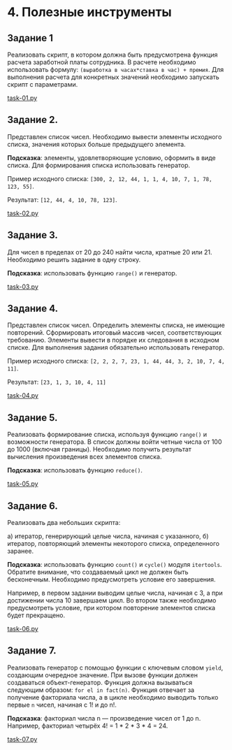 # 4. Полезные инструменты

## Задание 1

Реализовать скрипт, в котором должна быть предусмотрена функция расчета заработной платы сотрудника. В расчете необходимо использовать формулу: `(выработка в часах*ставка в час) + премия`. Для выполнения расчета для конкретных значений необходимо запускать скрипт с параметрами.

[task-01.py](task-01.py)

## Задание 2.

Представлен список чисел. Необходимо вывести элементы исходного списка, значения которых больше предыдущего элемента.

**Подсказка**: элементы, удовлетворяющие условию, оформить в виде списка. Для формирования списка использовать генератор.

Пример исходного списка: `[300, 2, 12, 44, 1, 1, 4, 10, 7, 1, 78, 123, 55]`.

Результат: `[12, 44, 4, 10, 78, 123]`.

[task-02.py](task-02.py)

## Задание 3.

Для чисел в пределах от 20 до 240 найти числа, кратные 20 или 21. Необходимо решить задание в одну строку.

**Подсказка**: использовать функцию `range()` и генератор.

[task-03.py](task-03.py)

## Задание 4.

Представлен список чисел. Определить элементы списка, не имеющие повторений. Сформировать итоговый массив чисел, соответствующих требованию. Элементы вывести в порядке их следования в исходном списке. Для выполнения задания обязательно использовать генератор.

Пример исходного списка: `[2, 2, 2, 7, 23, 1, 44, 44, 3, 2, 10, 7, 4, 11]`.

Результат: `[23, 1, 3, 10, 4, 11]`

[task-04.py](task-04.py)

## Задание 5.

Реализовать формирование списка, используя функцию `range()` и возможности генератора. В список должны войти четные числа от 100 до 1000 (включая границы). Необходимо получить результат вычисления произведения всех элементов списка.

**Подсказка**: использовать функцию `reduce()`.

[task-05.py](task-05.py)

## Задание 6.

Реализовать два небольших скрипта:

а) итератор, генерирующий целые числа, начиная с указанного,
б) итератор, повторяющий элементы некоторого списка, определенного заранее.

**Подсказка**: использовать функцию `count()` и `cycle()` модуля `itertools`. Обратите внимание, что создаваемый цикл не должен быть бесконечным. Необходимо предусмотреть условие его завершения.

Например, в первом задании выводим целые числа, начиная с 3, а при достижении числа 10 завершаем цикл. Во втором также необходимо предусмотреть условие, при котором повторение элементов списка будет прекращено.

[task-06.py](task-06.py)

## Задание 7.

Реализовать генератор с помощью функции с ключевым словом `yield`, создающим очередное значение. При вызове функции должен создаваться объект-генератор. Функция должна вызываться следующим образом: `for el in fact(n)`. Функция отвечает за получение факториала числа, а в цикле необходимо выводить только первые `n` чисел, начиная с 1! и до n!.

**Подсказка**: факториал числа n — произведение чисел от 1 до n. Например, факториал четырёх 4! = 1 * 2 * 3 * 4 = 24.

[task-07.py](task-07.py)
